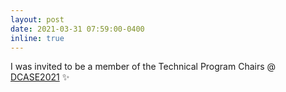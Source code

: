 ```yaml
---
layout: post
date: 2021-03-31 07:59:00-0400
inline: true
---
```


I was invited to be a member of the Technical Program Chairs @ [DCASE2021](http://dcase.community/workshop2021/organizers) :sparkles:
